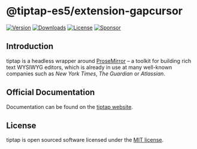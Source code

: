 # @tiptap-es5/extension-gapcursor

[![Version](https://img.shields.io/npm/v/@tiptap-es5/extension-gapcursor.svg?label=version)](https://www.npmjs.com/package/@tiptap-es5/extension-gapcursor)
[![Downloads](https://img.shields.io/npm/dm/@tiptap-es5/extension-gapcursor.svg)](https://npmcharts.com/compare/tiptap?minimal=true)
[![License](https://img.shields.io/npm/l/@tiptap-es5/extension-gapcursor.svg)](https://www.npmjs.com/package/@tiptap-es5/extension-gapcursor)
[![Sponsor](https://img.shields.io/static/v1?label=Sponsor&message=%E2%9D%A4&logo=GitHub)](https://github.com/sponsors/ueberdosis)

## Introduction

tiptap is a headless wrapper around [ProseMirror](https://ProseMirror.net) – a toolkit for building rich text WYSIWYG editors, which is already in use at many well-known companies such as _New York Times_, _The Guardian_ or _Atlassian_.

## Official Documentation

Documentation can be found on the [tiptap website](https://tiptap.dev).

## License

tiptap is open sourced software licensed under the [MIT license](https://github.com/ueberdosis/tiptap/blob/main/LICENSE.md).
